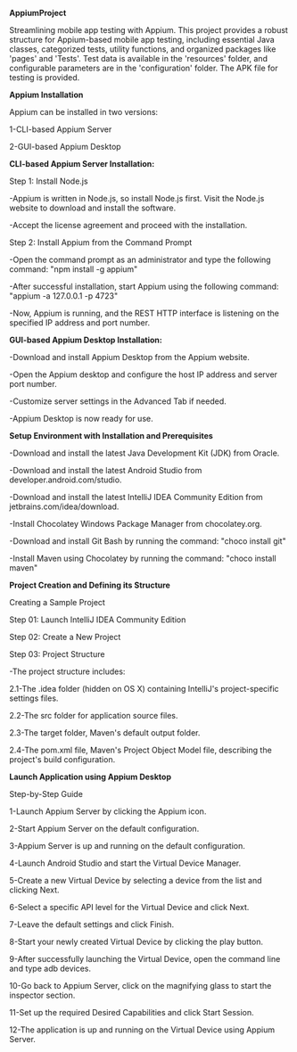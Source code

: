 ****AppiumProject****

Streamlining mobile app testing with Appium. This project provides a robust structure for Appium-based mobile app testing, including essential Java classes, categorized tests, utility functions, and organized packages like 'pages' and 'Tests'. Test data is available in the 'resources' folder, and configurable parameters are in the 'configuration' folder. The APK file for testing is provided.

**Appium Installation**

Appium can be installed in two versions:

1-CLI-based Appium Server

2-GUI-based Appium Desktop

**CLI-based Appium Server Installation:**

Step 1: Install Node.js

-Appium is written in Node.js, so install Node.js first. Visit the Node.js website to download and install the software.

-Accept the license agreement and proceed with the installation.

Step 2: Install Appium from the Command Prompt

-Open the command prompt as an administrator and type the following command:
"npm install -g appium"

-After successful installation, start Appium using the following command:
"appium -a 127.0.0.1 -p 4723"

-Now, Appium is running, and the REST HTTP interface is listening on the specified IP address and port number.

**GUI-based Appium Desktop Installation:**

-Download and install Appium Desktop from the Appium website.

-Open the Appium desktop and configure the host IP address and server port number.

-Customize server settings in the Advanced Tab if needed.

-Appium Desktop is now ready for use.

**Setup Environment with Installation and Prerequisites**

-Download and install the latest Java Development Kit (JDK) from Oracle.

-Download and install the latest Android Studio from developer.android.com/studio.

-Download and install the latest IntelliJ IDEA Community Edition from jetbrains.com/idea/download.

-Install Chocolatey Windows Package Manager from chocolatey.org.

-Download and install Git Bash by running the command:
"choco install git"

-Install Maven using Chocolatey by running the command:
"choco install maven"

**Project Creation and Defining its Structure**

Creating a Sample Project

Step 01: Launch IntelliJ IDEA Community Edition

Step 02: Create a New Project

Step 03: Project Structure

-The project structure includes:

2.1-The .idea folder (hidden on OS X) containing IntelliJ's project-specific settings files.

2.2-The src folder for application source files.

2.3-The target folder, Maven's default output folder.

2.4-The pom.xml file, Maven's Project Object Model file, describing the project's build configuration.

**Launch Application using Appium Desktop**

Step-by-Step Guide

1-Launch Appium Server by clicking the Appium icon.

2-Start Appium Server on the default configuration.

3-Appium Server is up and running on the default configuration.

4-Launch Android Studio and start the Virtual Device Manager.

5-Create a new Virtual Device by selecting a device from the list and clicking Next.

6-Select a specific API level for the Virtual Device and click Next.

7-Leave the default settings and click Finish.

8-Start your newly created Virtual Device by clicking the play button.

9-After successfully launching the Virtual Device, open the command line and type adb devices.

10-Go back to Appium Server, click on the magnifying glass to start the inspector section.

11-Set up the required Desired Capabilities and click Start Session.

12-The application is up and running on the Virtual Device using Appium Server.
